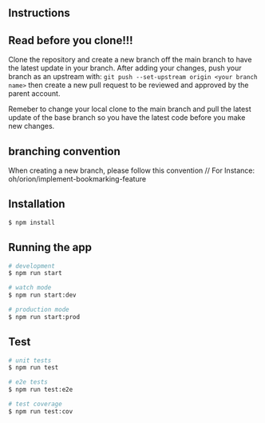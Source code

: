 ## Instructions
## Read before you clone!!!
Clone the repository and create a new branch off the main branch to have the latest update in your branch.
After adding your changes, push your branch as an upstream with:
`git push --set-upstream origin <your branch name>`
then create a new pull request to be reviewed and approved by the parent account.

Remeber to change your local clone to the main branch and pull the latest update of the base branch so you have the latest code before you make new changes.


## branching convention
When creating a new branch, please follow this convention <your-initials>/<sprint-name>/<title-of-your-user-story> 
For Instance: oh/orion/implement-bookmarking-feature

## Installation

```bash
$ npm install
```

## Running the app

```bash
# development
$ npm run start

# watch mode
$ npm run start:dev

# production mode
$ npm run start:prod
```

## Test

```bash
# unit tests
$ npm run test

# e2e tests
$ npm run test:e2e

# test coverage
$ npm run test:cov
```

